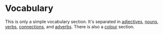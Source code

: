 # Vocabulary

This is only a simple vocabulary section.
It's separated in [adjectives][adjectives], [nouns][nouns], [verbs][verbs], [connections][connections], and [adverbs][adverbs].
There is also a [colour][colours] section.

[adjectives]: ./adjectives.md
[nouns]: ./nouns.md
[verbs]: ./verbs.md
[connections]: ./connections.md
[adverbs]: ./adverbs.md
[colours]: ./colours.md
